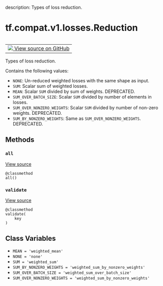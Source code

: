 description: Types of loss reduction.

<div itemscope itemtype="http://developers.google.com/ReferenceObject">
<meta itemprop="name" content="tf.compat.v1.losses.Reduction" />
<meta itemprop="path" content="Stable" />
<meta itemprop="property" content="all"/>
<meta itemprop="property" content="validate"/>
<meta itemprop="property" content="MEAN"/>
<meta itemprop="property" content="NONE"/>
<meta itemprop="property" content="SUM"/>
<meta itemprop="property" content="SUM_BY_NONZERO_WEIGHTS"/>
<meta itemprop="property" content="SUM_OVER_BATCH_SIZE"/>
<meta itemprop="property" content="SUM_OVER_NONZERO_WEIGHTS"/>
</div>

# tf.compat.v1.losses.Reduction

<!-- Insert buttons and diff -->

<table class="tfo-notebook-buttons tfo-api nocontent" align="left">
<td>
  <a target="_blank" href="https://github.com/tensorflow/tensorflow/blob/r2.2/tensorflow/python/ops/losses/losses_impl.py#L38-L72">
    <img src="https://www.tensorflow.org/images/GitHub-Mark-32px.png" />
    View source on GitHub
  </a>
</td>
</table>



Types of loss reduction.

<!-- Placeholder for "Used in" -->

Contains the following values:

* `NONE`: Un-reduced weighted losses with the same shape as input.
* `SUM`: Scalar sum of weighted losses.
* `MEAN`: Scalar `SUM` divided by sum of weights. DEPRECATED.
* `SUM_OVER_BATCH_SIZE`: Scalar `SUM` divided by number of elements in losses.
* `SUM_OVER_NONZERO_WEIGHTS`: Scalar `SUM` divided by number of non-zero
   weights. DEPRECATED.
* `SUM_BY_NONZERO_WEIGHTS`: Same as `SUM_OVER_NONZERO_WEIGHTS`. DEPRECATED.

## Methods

<h3 id="all"><code>all</code></h3>

<a target="_blank" href="https://github.com/tensorflow/tensorflow/blob/r2.2/tensorflow/python/ops/losses/losses_impl.py#L59-L67">View source</a>

<pre class="devsite-click-to-copy prettyprint lang-py tfo-signature-link">
<code>@classmethod</code>
<code>all()
</code></pre>




<h3 id="validate"><code>validate</code></h3>

<a target="_blank" href="https://github.com/tensorflow/tensorflow/blob/r2.2/tensorflow/python/ops/losses/losses_impl.py#L69-L72">View source</a>

<pre class="devsite-click-to-copy prettyprint lang-py tfo-signature-link">
<code>@classmethod</code>
<code>validate(
    key
)
</code></pre>






## Class Variables

* `MEAN = 'weighted_mean'` <a id="MEAN"></a>
* `NONE = 'none'` <a id="NONE"></a>
* `SUM = 'weighted_sum'` <a id="SUM"></a>
* `SUM_BY_NONZERO_WEIGHTS = 'weighted_sum_by_nonzero_weights'` <a id="SUM_BY_NONZERO_WEIGHTS"></a>
* `SUM_OVER_BATCH_SIZE = 'weighted_sum_over_batch_size'` <a id="SUM_OVER_BATCH_SIZE"></a>
* `SUM_OVER_NONZERO_WEIGHTS = 'weighted_sum_by_nonzero_weights'` <a id="SUM_OVER_NONZERO_WEIGHTS"></a>

